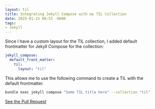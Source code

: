 ```yaml
---
layout: til
title: Integrating Jekyll Compose with my TIL Collection
date: 2025-01-15 08:53 -0600
tags:
- Jekyll
---
```


Since I have a custom layout for the TIL collection, I added default frontmatter for Jekyll Compose for the collection:

```yaml
jekyll_compose:
  default_front_matter:
    til:
      layout: "til"
```

This allows me to use the following command to create a TIL with the default frontmatter.
```sh
bundle exec jekyll compose "Some TIL title here" --collection "til"
``` 

[See the Pull Request](https://github.com/chandlertee/chandlerthompson.dev/pull/15)
